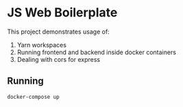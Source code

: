 JS Web Boilerplate
==================

This project demonstrates usage of:  
1. Yarn workspaces
1. Running frontend and backend inside docker containers
1. Dealing with cors for express

Running
-------

```
docker-compose up
```
